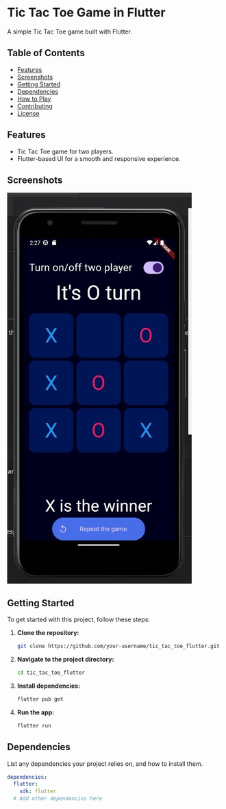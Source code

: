 # Tic Tac Toe Game in Flutter

A simple Tic Tac Toe game built with Flutter.

## Table of Contents

- [Features](#features)
- [Screenshots](#screenshots)
- [Getting Started](#getting-started)
- [Dependencies](#dependencies)
- [How to Play](#how-to-play)
- [Contributing](#contributing)
- [License](#license)

## Features

- Tic Tac Toe game for two players.
- Flutter-based UI for a smooth and responsive experience.

## Screenshots

![Gameplay Screenshot](tictoejpg.jpg)

## Getting Started

To get started with this project, follow these steps:

1. **Clone the repository:**

    ```bash
    git clone https://github.com/your-username/tic_tac_toe_flutter.git
    ```

2. **Navigate to the project directory:**

    ```bash
    cd tic_tac_toe_flutter
    ```

3. **Install dependencies:**

    ```bash
    flutter pub get
    ```

4. **Run the app:**

    ```bash
    flutter run
    ```

## Dependencies

List any dependencies your project relies on, and how to install them.

```yaml
dependencies:
  flutter:
    sdk: flutter
  # Add other dependencies here

